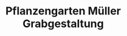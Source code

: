 ---
title: "Pflanzengarten Müller Grabgestaltung"
url: /hueckeswagen/pflanzengarten-mueller-grabgestaltung/
shop: Blumen
---